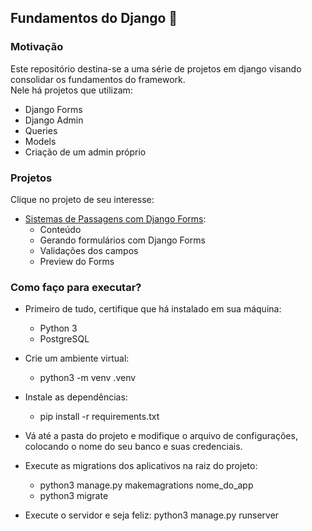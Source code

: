 ## Fundamentos do Django 🐍 

### Motivação

Este repositório destina-se a uma série de projetos em django visando consolidar os fundamentos do framework.  
Nele há projetos que utilizam:  

- Django Forms
- Django Admin  
- Queries  
- Models  
- Criação de um admin próprio  

### Projetos

Clique no projeto de seu interesse:

- [Sistemas de Passagens com Django Forms]():  
  - Conteúdo
  - Gerando formulários com Django Forms  
  - Validações dos campos  
  - Preview do Forms  


### Como faço para executar? 

- Primeiro de tudo, certifique que há instalado em sua máquina:
  - Python 3
  - PostgreSQL

- Crie um ambiente virtual:
  - python3 -m venv .venv
- Instale as dependências:
  - pip install -r requirements.txt
  
- Vá até a pasta do projeto e modifique o arquivo de configurações, colocando o nome do seu banco e suas credenciais.

- Execute as migrations dos aplicativos na raiz do projeto:
  - python3 manage.py makemagrations nome_do_app
  - python3 migrate
- Execute o servidor e seja feliz: python3 manage.py runserver
  